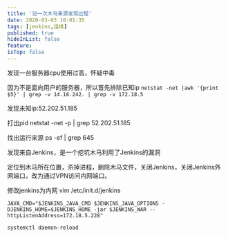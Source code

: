 ```yaml
---
title: '记一次木马来源发现过程'
date: 2020-03-03 10:01:35
tags: [jenkins,运维]
published: true
hideInList: false
feature: 
isTop: false
---
```

发现一台服务器cpu使用过高，怀疑中毒

因为不是面向用户的服务器，所以首先排除已知ip
`netstat -net |awk '{print $5}' | grep -v 14.18.242. | grep -v 172.18.5`

发现未知ip:52.202.51.185

打出pid
netstat -net -p | grep 52.202.51.185

找出运行来源
ps -ef | grep 645

发现来自Jenkins，是一个挖坑木马利用了Jenkins的漏洞

定位到木马所在位置，杀掉进程，删除木马文件，关闭Jenkins，关闭Jenkins外网端口，改为通过VPN访问内网端口。

修改jenkins为内网
vim  /etc/init.d/jenkins
```
JAVA_CMD="$JENKINS_JAVA_CMD $JENKINS_JAVA_OPTIONS -DJENKINS_HOME=$JENKINS_HOME -jar $JENKINS_WAR --httpListenAddress=172.18.5.228"
```
`systemctl daemon-reload`